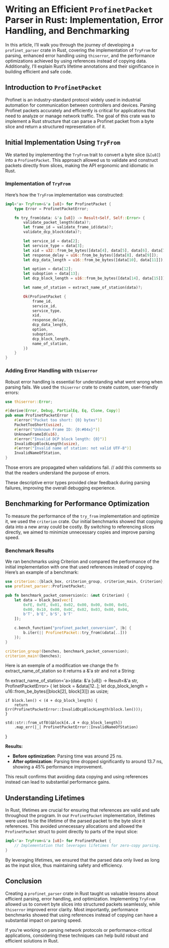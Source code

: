 # Writing an Efficient `ProfinetPacket` Parser in Rust: Implementation, Error Handling, and Benchmarking

In this article, I’ll walk you through the journey of developing a `profinet_parser` crate in Rust, covering the implementation of `TryFrom` for parsing, enhanced error handling using `thiserror`, and the performance optimizations achieved by using references instead of copying data. Additionally, I’ll explain Rust’s lifetime annotations and their significance in building efficient and safe code.

## Introduction to `ProfinetPacket`

Profinet is an industry-standard protocol widely used in industrial automation for communication between controllers and devices. Parsing Profinet packets accurately and efficiently is critical for applications that need to analyze or manage network traffic. The goal of this crate was to implement a Rust structure that can parse a Profinet packet from a byte slice and return a structured representation of it.

## Initial Implementation Using `TryFrom`

We started by implementing the `TryFrom` trait to convert a byte slice (`&[u8]`) into a `ProfinetPacket`. This approach allowed us to validate and construct packets directly from slices, making the API ergonomic and idiomatic in Rust.

### Implementation of `TryFrom`

Here’s how the `TryFrom` implementation was constructed:

```rust
impl<'a> TryFrom<&'a [u8]> for ProfinetPacket {
    type Error = ProfinetPacketError;

    fn try_from(data: &'a [u8]) -> Result<Self, Self::Error> {
        validate_packet_length(data)?;
        let frame_id = validate_frame_id(data)?;
        validate_dcp_block(data)?;

        let service_id = data[2];
        let service_type = data[3];
        let xid = u32::from_be_bytes([data[4], data[5], data[6], data[7]]);
        let response_delay = u16::from_be_bytes([data[8], data[9]]);
        let dcp_data_length = u16::from_be_bytes([data[10], data[11]]);

        let option = data[12];
        let suboption = data[13];
        let dcp_block_length = u16::from_be_bytes([data[14], data[15]]);

        let name_of_station = extract_name_of_station(data)?;

        Ok(ProfinetPacket {
            frame_id,
            service_id,
            service_type,
            xid,
            response_delay,
            dcp_data_length,
            option,
            suboption,
            dcp_block_length,
            name_of_station,
        })
    }
}
```

### Adding Error Handling with `thiserror`

Robust error handling is essential for understanding what went wrong when parsing fails. We used the `thiserror` crate to create custom, user-friendly errors:

```rust
use thiserror::Error;

#[derive(Error, Debug, PartialEq, Eq, Clone, Copy)]
pub enum ProfinetPacketError {
    #[error("Packet too short: {0} bytes")]
    PacketTooShort(usize),
    #[error("Unknown Frame ID: {0:#04x}")]
    UnknownFrameId(u16),
    #[error("Invalid DCP block length: {0}")]
    InvalidDcpBlockLength(usize),
    #[error("Invalid name of station: not valid UTF-8")]
    InvalidNameOfStation,
}
```
Those errors are propagated when validations fail. // add this comments so that the readers understand the purpose of errors. 

These descriptive error types provided clear feedback during parsing failures, improving the overall debugging experience.

## Benchmarking for Performance Optimization

To measure the performance of the `try_from` implementation and optimize it, we used the `criterion` crate. Our initial benchmarks showed that copying data into a new array could be costly. By switching to referencing slices directly, we aimed to minimize unnecessary copies and improve parsing speed.

### Benchmark Results

We ran benchmarks using Criterion and compared the performance of the initial implementation with one that used references instead of copying. Here’s an example of a benchmark:

```rust
use criterion::{black_box, criterion_group, criterion_main, Criterion};
use profinet_parser::ProfinetPacket;

pub fn benchmark_packet_conversion(c: &mut Criterion) {
    let data = black_box(vec![
        0xFE, 0xFE, 0x01, 0x02, 0x00, 0x00, 0x00, 0x01,
        0x00, 0x10, 0x00, 0x0C, 0x02, 0x03, 0x00, 0x04,
        b'T', b'E', b'S', b'T'
    ]);

    c.bench_function("profinet_packet_conversion", |b| {
        b.iter(|| ProfinetPacket::try_from(&data[..]))
    });
}

criterion_group!(benches, benchmark_packet_conversion);
criterion_main!(benches);
```

Here is an exemple of a modification
we change the fn extract_name_of_station so it returns a &'a str and not a String:

fn extract_name_of_station<'a>(data: &'a [u8]) -> Result<&'a str, ProfinetPacketError> {
    let block = &data[12..];
    let dcp_block_length = u16::from_be_bytes([block[2], block[3]]) as usize;

    if block.len() < (4 + dcp_block_length) {
        return Err(ProfinetPacketError::InvalidDcpBlockLength(block.len()));
    }

    std::str::from_utf8(&block[4..4 + dcp_block_length])
        .map_err(|_| ProfinetPacketError::InvalidNameOfStation)
}

**Results:**

- **Before optimization**: Parsing time was around 25 ns.
- **After optimization**: Parsing time dropped significantly to around 13.7 ns, showing a 45% performance improvement.

This result confirms that avoiding data copying and using references instead can lead to substantial performance gains.

## Understanding Lifetimes

In Rust, lifetimes are crucial for ensuring that references are valid and safe throughout the program. In our `ProfinetPacket` implementation, lifetimes were used to tie the lifetime of the parsed packet to the byte slice it references. This avoided unnecessary allocations and allowed the `ProfinetPacket` struct to point directly to parts of the input slice:

```rust
impl<'a> TryFrom<&'a [u8]> for ProfinetPacket {
    // Implementation that leverages lifetimes for zero-copy parsing.
}
```

By leveraging lifetimes, we ensured that the parsed data only lived as long as the input slice, thus maintaining safety and efficiency.

## Conclusion

Creating a `profinet_parser` crate in Rust taught us valuable lessons about efficient parsing, error handling, and optimization. Implementing `TryFrom` allowed us to convert byte slices into structured packets seamlessly, while `thiserror` improved error clarity. Most importantly, performance benchmarks showed that using references instead of copying can have a substantial impact on parsing speed.

If you’re working on parsing network protocols or performance-critical applications, considering these techniques can help build robust and efficient solutions in Rust.